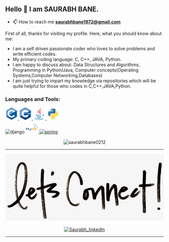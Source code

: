 ## Hello 👋 I am SAURABH BANE.

- 📫 How to reach me **saurabhbane1972@gmail.com**

First of all, thanks for visiting my profile. Here, what you should know about me:

- I am a self driven passionate coder who loves to solve problems and write efficient codes.
- My primary coding language: C, C++, JAVA, Python.
- I am happy to discuss about: Data Structures and Algorithms, Programming in Python/Java, Computer concepts(Operating Systems,Computer Networking,Databases)
- I am just trying to impart my knowledge via repositories which will be quite helpful for those who codes in C,C++,JAVA,Python. 

<!-- ----------- TECH STACK SECTION ------------ -->

<h3 align="left">Languages and Tools:</h3>
<p align="left"> <a href="https://www.cprogramming.com/" target="_blank" rel="noreferrer"> <img src="https://raw.githubusercontent.com/devicons/devicon/master/icons/c/c-original.svg" alt="c" width="40" height="40"/> </a> <a href="https://www.w3schools.com/cpp/" target="_blank" rel="noreferrer"> <img src="https://raw.githubusercontent.com/devicons/devicon/master/icons/cplusplus/cplusplus-original.svg" alt="cplusplus" width="40" height="40"/> </a> <a href="https://www.java.com" target="_blank" rel="noreferrer"> <img src="https://raw.githubusercontent.com/devicons/devicon/master/icons/java/java-original.svg" alt="java" width="40" height="40"/> </a> <a href="https://www.djangoproject.com/" target="_blank" rel="noreferrer"> <a href="https://www.python.org" target="_blank" rel="noreferrer"> <img src="https://raw.githubusercontent.com/devicons/devicon/master/icons/python/python-original.svg" alt="python" width="40" height="40"/> </a> <br> <img src="https://cdn.worldvectorlogo.com/logos/django.svg" alt="django" width="40" height="40"/> </a>  <a href="https://www.mysql.com/" target="_blank" rel="noreferrer"> <img src="https://raw.githubusercontent.com/devicons/devicon/master/icons/mysql/mysql-original-wordmark.svg" alt="mysql" width="40" height="40"/> </a>  <a href="https://spring.io/" target="_blank" rel="noreferrer"> <img src="https://www.vectorlogo.zone/logos/springio/springio-icon.svg" alt="spring" width="40" height="40"/> </a> </p>

<p align="center"><img align="center" src="https://github-readme-stats.vercel.app/api/top-langs?username=saurabhbane0212&show_icons=true&locale=en&layout=compact" alt="saurabhbane0212" /></p>


<hr>

<!-- ----------- CONNECT WITH ME SECTION ------------ -->

![connect-with-me.png](./connect-with-me.png.png)


<p align="center">
<a href="https://www.linkedin.com/in/saurabh-bane-62aa87275/" target="blank"><img align="center" src="https://img.shields.io/badge/LinkedIn-0077B5?style=for-the-badge&logo=linkedin&logoColor=white" alt="Saurabh_linkedIn"/></a> 
<br>

<hr>

<!-- ----------- CONNECT WITH ME SECTION END ------------ -->


[linkedin]: https://www.linkedin.com/in/saurabh-bane-62aa87275/
[github]:https://github.com/SAURABHBANE0212
